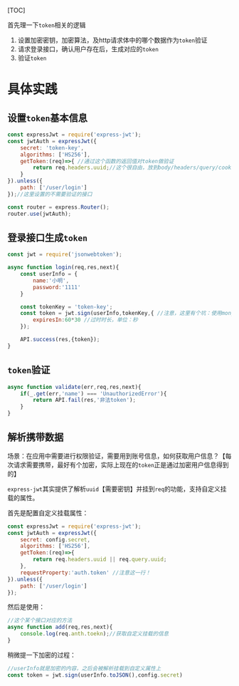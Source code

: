 [TOC]

首先理一下`token`相关的逻辑
1. 设置加密密钥，加密算法，及http请求体中的哪个数据作为`token`验证
1. 请求登录接口，确认用户存在后，生成对应的`token`
2. 验证`token`

# 具体实践
## 设置`token`基本信息
```js
const expressJwt = require('express-jwt');
const jwtAuth = expressJwt({
    secret: 'token-key',
    algorithms: ['HS256'],
    getToken:(req)=>{ //通过这个函数的返回值对token做验证
        return req.headers.uuid;//这个很自由，放到body/headers/query/cookies都行
    }
}).unless({
    path: ['/user/login']
});//这里设置的不需要验证的接口

const router = express.Router();
router.use(jwtAuth);
```

## 登录接口生成`token`
```js
const jwt = require('jsonwebtoken');

async function login(req,res,next){
    const userInfo = {
        name:'小明',
        password:'1111'
    }

    const tokenKey = 'token-key';
    const token = jwt.sign(userInfo,tokenKey,{ //注意，这里有个坑：使用mongoose取出来的数据需要使用toJSON()方法
        expiresIn:60*30 //过时时长，单位：秒
    });

    API.success(res,{token});
}
```

## `token`验证
```js
async function validate(err,req,res,next){
    if(_.get(err,'name') === 'UnauthorizedError'){
        return API.fail(res,'非法token');
    }
}
```

## 解析携带数据
场景：在应用中需要进行权限验证，需要用到账号信息，如何获取用户信息？【每次请求需要携带，最好有个加密，实际上现在的`token`正是通过加密用户信息得到的】

`express-jwt`其实提供了解析`uuid`【需要密钥】并挂到`req`的功能，支持自定义挂载的属性。

首先是配置自定义挂载属性：
```js
const expressJwt = require('express-jwt');
const jwtAuth = expressJwt({
    secret: config.secret,
    algorithms: ['HS256'],
    getToken:(req)=>{
        return req.headers.uuid || req.query.uuid;
    },
    requestProperty:'auth.token' //注意这一行！
}).unless({
    path: ['/user/login']
});
```

然后是使用：
```js
//这个某个接口对应的方法
async function add(req,res,next){
    console.log(req.anth.toekn);//获取自定义挂载的信息
}
```

稍微提一下加密的过程：
```js
//userInfo就是加密的内容，之后会被解析挂载到自定义属性上
const token = jwt.sign(userInfo.toJSON(),config.secret)
```
